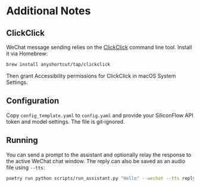 
# Additional Notes

## ClickClick

WeChat message sending relies on the [ClickClick](https://github.com/anyshortcut/ClickClick) command line tool. Install it via Homebrew:

```bash
brew install anyshortcut/tap/clickclick
```

Then grant Accessibility permissions for ClickClick in macOS System Settings.

## Configuration

Copy `config_template.yaml` to `config.yaml` and provide your SiliconFlow API token and model settings. The file is git‑ignored.

## Running

You can send a prompt to the assistant and optionally relay the response to the active WeChat chat window. The reply can also be saved as an audio file using `--tts`:

```bash
poetry run python scripts/run_assistant.py "Hello" --wechat --tts reply.mp3
```

